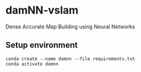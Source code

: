 # damNN-vslam
Dense Accurate Map Building using Neural Networks

## Setup environment
```
conda create --name damnn --file requirements.txt
conda activate damnn
```
